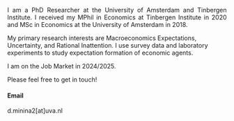 
<p align= "justify"> I am a PhD Researcher at the University of Amsterdam and Tinbergen Institute. I received my MPhil in Economics at Tinbergen Institute in 2020 and MSc in Economics at the University of Amsterdam in 2018.

My primary research interests are Macroeconomics Expectations, Uncertainty, and Rational Inattention. I use survey data and laboratory experiments to study expectation formation of economic agents.
      				</p>
          <p align= "justify">
         I am on the Job Market in 2024/2025.
	   		 	</p>
    			  	<p>
      		  	Please feel free to get in touch!
				</p>

#### Email
d.minina2[at]uva.nl


